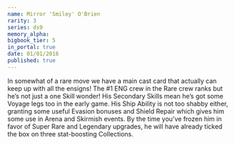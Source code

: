 ```yaml
---
name: Mirror 'Smiley' O'Brien
rarity: 3
series: ds9
memory_alpha:
bigbook_tier: 5
in_portal: true
date: 01/01/2016
published: true
---
```


In somewhat of a rare move we have a main cast card that actually can keep up with all the ensigns! The #1 ENG crew in the Rare crew ranks but he’s not just a one Skill wonder! His Secondary Skills mean he’s got some Voyage legs too in the early game. His Ship Ability is not too shabby either, granting some useful Evasion bonuses and Shield Repair which gives him some use in Arena and Skirmish events. By the time you’ve frozen him in favor of Super Rare and Legendary upgrades, he will have already ticked the box on three stat-boosting Collections.
